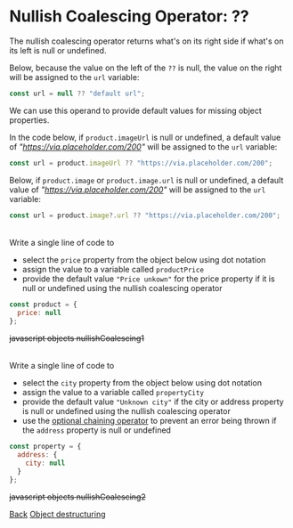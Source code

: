 # Nullish Coalescing Operator: ??

The nullish coalescing operator returns what's on its right side if what's on its left is null or undefined.

Below, because the value on the left of the `??` is null, the value on the right will be assigned to the `url` variable:

```js
const url = null ?? "default url";
```

We can use this operand to provide default values for missing object properties.

In the code below, if `product.imageUrl` is null or undefined, a default value of _"https://via.placeholder.com/200"_ will be assigned to the `url` variable:

```js
const url = product.imageUrl ?? "https://via.placeholder.com/200";
```

Below, if `product.image` or `product.image.url` is null or undefined, a default value of _"https://via.placeholder.com/200"_ will be assigned to the `url` variable:

```js
const url = product.image?.url ?? "https://via.placeholder.com/200";
```

######

Write a single line of code to

- select the `price` property from the object below using dot notation
- assign the value to a variable called `productPrice`
- provide the default value `"Price unkown"` for the price property if it is null or undefined using the nullish coalescing operator

```js
const product = {
  price: null
};
```

~~javascript objects nullishCoalescing1~~

######

Write a single line of code to

- select the `city` property from the object below using dot notation
- assign the value to a variable called `propertyCity`
- provide the default value `"Unknown city"` if the city or address property is null or undefined using the nullish coalescing operator
- use the <a href="/javascript/objects/introduction/optional-chaining">optional chaining operator</a> to prevent an error being thrown if the `address` property is null or undefined

```js
const property = {
  address: {
    city: null
  }
};
```

~~javascript objects nullishCoalescing2~~

<nav>
  <a href="/javascript/objects/introduction/optional-chaining">Back</a>
	<a href="/javascript/objects/introduction/object-destructuring" class="next">Object destructuring</a>
</nav>
